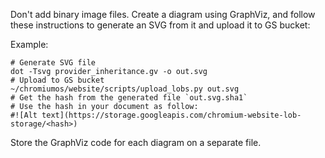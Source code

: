 Don't add binary image files. Create a diagram using GraphViz, and follow these
instructions to generate an SVG from it and upload it to GS bucket:

Example:
```
# Generate SVG file
dot -Tsvg provider_inheritance.gv -o out.svg
# Upload to GS bucket
~/chromiumos/website/scripts/upload_lobs.py out.svg
# Get the hash from the generated file `out.svg.sha1`
# Use the hash in your document as follow:
#![Alt text](https://storage.googleapis.com/chromium-website-lob-storage/<hash>)
```

Store the GraphViz code for each diagram on a separate file.
